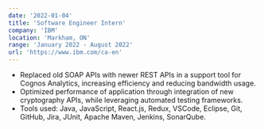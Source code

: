 ```yaml
---
date: '2022-01-04'
title: 'Software Engineer Intern'
company: 'IBM'
location: 'Markham, ON'
range: 'January 2022 - August 2022'
url: 'https://www.ibm.com/ca-en'
---
```


- Replaced old SOAP APIs with newer REST APIs in a support tool for Cognos Analytics, increasing efficiency and reducing bandwidth usage.
- Optimized performance of application through integration of new cryptography APIs, while leveraging automated testing frameworks.
- Tools used: Java, JavaScript, React.js, Redux, VSCode, Eclipse, Git, GitHub, Jira, JUnit, Apache Maven, Jenkins, SonarQube.
